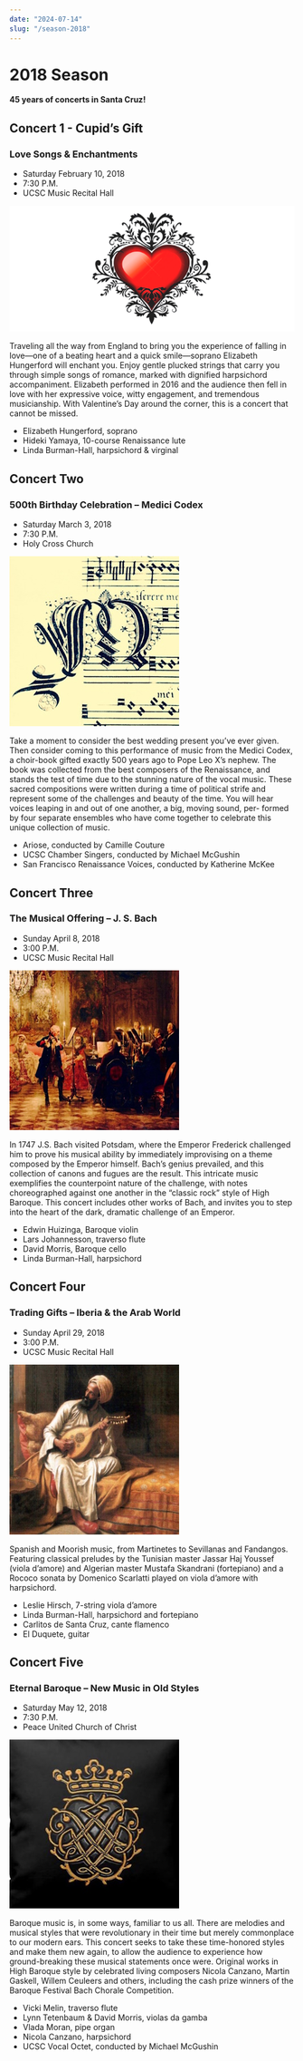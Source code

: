 ```yaml
---
date: "2024-07-14"
slug: "/season-2018"
---
```


# 2018 Season

**45 years of concerts in Santa Cruz!**
 
## Concert 1 - Cupid’s Gift
### Love Songs & Enchantments

* Saturday February 10, 2018
* 7:30 P.M.
* UCSC Music Recital Hall


![](season-2018-img1.png)

Traveling all the way from England to bring you the experience of falling in love—one of a beating heart and a quick smile—soprano Elizabeth Hungerford will enchant you. Enjoy gentle plucked strings that carry you through simple songs of romance, marked with dignified harpsichord accompaniment. Elizabeth performed in 2016 and the audience then fell in love with her expressive voice, witty engagement, and tremendous musicianship. With Valentine’s Day around the corner, this is a concert that cannot be missed.

* Elizabeth Hungerford, soprano
* Hideki Yamaya, 10-course Renaissance lute
* Linda Burman-Hall, harpsichord & virginal

## Concert Two
### 500th Birthday Celebration – Medici Codex

* Saturday March 3, 2018
* 7:30 P.M.
* Holy Cross Church

![](season-2018-img2.jpg)

Take a moment to consider the best wedding present you’ve ever given. Then consider coming to this performance of music from the Medici Codex, a choir-book gifted exactly 500 years ago to Pope Leo X’s nephew. The book was collected from the best composers of the Renaissance, and stands the test of time due to the stunning nature of the vocal music. These sacred compositions were written during a time of political strife and represent some of the challenges and beauty of the time. You will hear voices leaping in and out of one another, a big, moving sound, per- formed by four separate ensembles who have come together to celebrate this unique collection of music.
 
* Ariose, conducted by Camille Couture
* UCSC Chamber Singers, conducted by Michael McGushin
* San Francisco Renaissance Voices, conducted by Katherine McKee


## Concert Three
### The Musical Offering – J. S. Bach

* Sunday April 8, 2018
* 3:00 P.M.
* UCSC Music Recital Hall

![](season-2018-img3.jpg)


In 1747 J.S. Bach visited Potsdam, where the Emperor Frederick challenged him to prove his musical ability by immediately improvising on a theme composed by the Emperor himself. Bach’s genius prevailed, and this collection of canons and fugues are the result. This intricate music exemplifies the counterpoint nature of the challenge, with notes choreographed against one another in the “classic rock” style of High Baroque. This concert includes other works of Bach, and invites you to step into the heart of the dark, dramatic challenge of an Emperor.

* Edwin Huizinga, Baroque violin
* Lars Johannesson, traverso flute
* David Morris, Baroque cello
* Linda Burman-Hall, harpsichord

 

## Concert Four
### Trading Gifts – Iberia & the Arab World

* Sunday April 29, 2018
* 3:00 P.M.
* UCSC Music Recital Hall

![](season-2018-img4.jpg)


Spanish and Moorish music, from Martinetes to Sevillanas and Fandangos. Featuring classical preludes by the Tunisian master Jassar Haj Youssef (viola d’amore) and Algerian master Mustafa Skandrani (fortepiano) and a Rococo sonata by Domenico Scarlatti played on viola d’amore with harpsichord.

* Leslie Hirsch, 7-string viola d’amore
* Linda Burman-Hall, harpsichord and fortepiano
* Carlitos de Santa Cruz, cante flamenco
* El Duquete, guitar

 
## Concert Five
### Eternal Baroque – New Music in Old Styles

* Saturday May 12, 2018
* 7:30 P.M.
* Peace United Church of Christ

![](season-2018-img5.jpg)


Baroque music is, in some ways, familiar to us all. There are melodies and musical styles that were revolutionary in their time but merely commonplace to our modern ears. This concert seeks to take these time-honored styles and make them new again, to allow the audience to experience how ground-breaking these musical statements once were. Original works in High Baroque style by celebrated living composers Nicola Canzano, Martin Gaskell, Willem Ceuleers and others, including the cash prize winners of the Baroque Festival Bach Chorale Competition.

* Vicki Melin, traverso flute
* Lynn Tetenbaum & David Morris, violas da gamba
* Vlada Moran, pipe organ
* Nicola Canzano, harpsichord
* UCSC Vocal Octet, conducted by Michael McGushin
